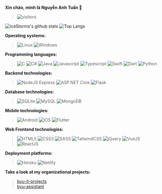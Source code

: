 **Xin chào, mình là Nguyễn Anh Tuấn 🐬**  

> ![visitors](https://visitor-badge.laobi.icu/badge?page_id=iceStorm.iceStorm)


![iceStorms's github stats](https://github-readme-stats.vercel.app/api?username=iceStorm&show_icons=true&count_private=true&include_all_commits=true&show_owner&layout=compact)
![Top Langs](https://github-readme-stats.vercel.app/api/top-langs/?username=iceStorm&layout=compact)


**Operating systems:**  
> 
> ![Linux](https://img.shields.io/badge/Ubuntu-E95420?style=for-the-badge&logo=ubuntu&logoColor=white)
> ![Windows](https://img.shields.io/badge/Windows-0078D6?style=for-the-badge&logo=windows&logoColor=white)
<!-- > ![MacOS](https://img.shields.io/badge/macos-monsterey-brightgreen.svg) -->


**Programming languages:**  
> 
> ![C](https://img.shields.io/badge/C-00599C?style=for-the-badge&logo=c&logoColor=white)
> ![C#](https://img.shields.io/badge/C%23-5C2D91?style=for-the-badge&logo=c-sharp&logoColor=white)
> ![Java](https://img.shields.io/badge/Java-ff5000?style=for-the-badge&logo=java&logoColor=white)
> ![Javascript](https://img.shields.io/badge/JavaScript-F7DF1E?style=for-the-badge&logo=javascript&logoColor=black)
> ![Typescript](https://img.shields.io/badge/TypeScript-007ACC?style=for-the-badge&logo=typescript&logoColor=white)
> ![Swift](https://img.shields.io/badge/Swift-FA7343?style=for-the-badge&logo=swift&logoColor=white)
> ![Dart](https://img.shields.io/badge/Dart-0175C2?style=for-the-badge&logo=dart&logoColor=white)
> ![Python](https://img.shields.io/badge/Python-3776AB?style=for-the-badge&logo=python&logoColor=white)


**Backend technologies:**  
> 
> ![NodeJS Express](https://img.shields.io/badge/Node.js-43853D?style=for-the-badge&logo=node.js&logoColor=white)
> ![ASP.NET Core](https://img.shields.io/badge/.NET-5C2D91?style=for-the-badge&logo=.net&logoColor=white)
> ![Flask](https://img.shields.io/badge/Flask-000000?style=for-the-badge&logo=flask&logoColor=white)


**Database technologies:**  
> 
<!-- > ![SQL](https://img.shields.io/badge/SQLite-07405E?style=for-the-badge&logo=sqlite&logoColor=white) -->
> ![SQLite](https://img.shields.io/badge/SQLite-07405E?style=for-the-badge&logo=sqlite&logoColor=white)
> ![MySQL](https://img.shields.io/badge/MySQL-00000F?style=for-the-badge&logo=mysql&logoColor=white)
> ![MongoDB](https://img.shields.io/badge/MongoDB-4EA94B?style=for-the-badge&logo=mongodb&logoColor=white)


**Mobile technologies:**  
> 
> ![Android](https://img.shields.io/badge/Android-09b700?style=for-the-badge&logo=android&logoColor=white)
> ![iOS](https://img.shields.io/badge/iOS-000000?style=for-the-badge&logo=ios&logoColor=white)
> ![Flutter](https://img.shields.io/badge/Flutter-02569B?style=for-the-badge&logo=flutter&logoColor=white)


**Web Frontend technologies:**  
> 
> ![HTML5](https://img.shields.io/badge/HTML5-E34F26?style=for-the-badge&logo=html5&logoColor=white)
> ![CSS3](https://img.shields.io/badge/CSS3-1572B6?style=for-the-badge&logo=css3&logoColor=white)
> ![SASS](https://img.shields.io/badge/Sass-CC6699?style=for-the-badge&logo=sass&logoColor=white)
> ![TailwindCSS](https://img.shields.io/badge/Tailwind_CSS-00b2a3?style=for-the-badge&logo=tailwind-css&logoColor=white)
> ![jQuery](https://img.shields.io/badge/jQuery-0769AD?style=for-the-badge&logo=jquery&logoColor=white)
> ![VueJS](https://img.shields.io/badge/Vue.js-35495E?style=for-the-badge&logo=vue.js&logoColor=4FC08D)
> ![ReactJS](https://img.shields.io/badge/React-20232A?style=for-the-badge&logo=react&logoColor=61DAFB)


**Deployment platforms:**  
> 
> ![Heroku](https://img.shields.io/badge/Heroku-430098?style=for-the-badge&logo=heroku&logoColor=white)
> ![Netlify](https://img.shields.io/badge/Netlify-00b2a3?style=for-the-badge&logo=netlify&logoColor=white)
<!-- > ![Vercel]() -->

  
**Take a look at my organizational projects:**  
> [bvu-it-projects](https://github.com/bvu-it-projects)  
> [bvu-assistant](https://github.com/bvu-assistant)
